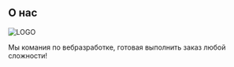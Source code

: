 <!DOCTYPE html>
<html lang="ru">
<head>
    <meta charset="UTF-8">
    <meta name="viewport" content="width=device-width, initial-scale=1.0">
    <title> О нас </title>
    <link rel="stylesheet" href="3_4.css">
</head>
<body>
    <div class="about-section">
        <h2>О нас</h2>
        <img src="about.png" alt="LOGO">
        <p>Мы комания по вебразработке, готовая выполнить заказ любой сложности!</p>
    </div>
</body>
</html>
